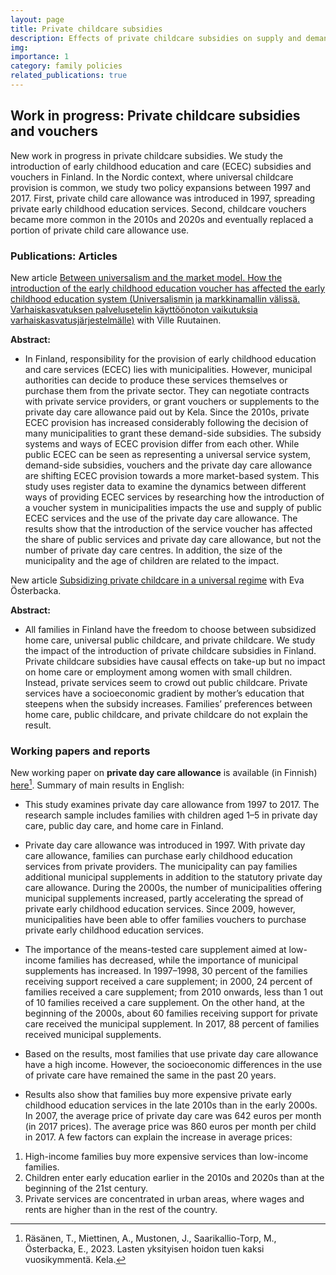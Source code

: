 ```yaml
---
layout: page
title: Private childcare subsidies
description: Effects of private childcare subsidies on supply and demand of ECEC services
img:
importance: 1
category: family policies
related_publications: true
---
```


## Work in progress: Private childcare subsidies and vouchers

New work in progress in private childcare subsidies. We study the introduction of early childhood education and care (ECEC) subsidies and vouchers in Finland. In the Nordic context, where universal childcare provision is common, we study two policy expansions between 1997 and 2017. First, private child care allowance was introduced in 1997, spreading private early childhood education services. Second, childcare vouchers became more common in the 2010s and 2020s and eventually replaced a portion of private child care allowance use.

### Publications: Articles

New article [Between universalism and the market model. How the introduction of the early childhood education voucher has affected the early childhood education system (Universalismin ja markkinamallin välissä. Varhaiskasvatuksen palvelusetelin käyttöönoton vaikutuksia varhaiskasvatusjärjestelmälle)](https://www.julkari.fi/handle/10024/150020) with Ville Ruutainen.

**Abstract:**

* In Finland, responsibility for the provision of early childhood education and care services (ECEC) lies with municipalities. However, municipal authorities can decide to produce these services themselves or purchase them from the private sector. They can negotiate contracts with private service providers, or grant vouchers or supplements to the private day care allowance paid out by Kela. Since the 2010s, private ECEC provision has increased considerably following the decision of many municipalities to grant these demand-side subsidies. The subsidy systems and ways of ECEC provision differ from each other. While public ECEC can be seen as representing a universal service system, demand-side subsidies, vouchers and the private day care allowance are shifting ECEC provision towards a more market-based system. This study uses register data to examine the dynamics between different ways of providing ECEC services by researching how the introduction of a voucher system in municipalities impacts the use and supply of public ECEC services and the use of the private day care allowance. The results show that the introduction of the service voucher has affected the share of public services and private day care allowance, but not the number of private day care centres. In addition, the size of the municipality and the age of children are related to the impact. 

New article [Subsidizing private childcare in a universal regime](https://link.springer.com/article/10.1007/s11150-023-09657-7) with Eva Österbacka.

**Abstract:**

* All families in Finland have the freedom to choose between subsidized home care, universal public childcare, and private childcare. We study the impact of the introduction of private childcare subsidies in Finland. Private childcare subsidies have causal effects on take-up but no impact on home care or employment among women with small children. Instead, private services seem to crowd out public childcare. Private services have a socioeconomic gradient by mother’s education that steepens when the subsidy increases. Families’ preferences between home care, public childcare, and private childcare do not explain the result.

### Working papers and reports

New working paper on **private day care allowance** is available (in Finnish) [here](https://helda.helsinki.fi/handle/10138/353434)[^note]. Summary of main results in English:

* This study examines private day care allowance from 1997 to 2017. The research sample includes families with children aged 1–5 in private day care, public day care, and home care in Finland.

* Private day care allowance was introduced in 1997. With private day care allowance, families can purchase early childhood education services from private providers. The municipality can pay families additional municipal supplements in addition to the statutory private day care allowance. During the 2000s, the number of municipalities offering municipal supplements increased, partly accelerating the spread of private early childhood education services. Since 2009, however, municipalities have been able to offer families vouchers to purchase private early childhood education services.

* The importance of the means-tested care supplement aimed at low-income families has decreased, while the importance of municipal supplements has increased. In 1997–1998, 30 percent of the families receiving support received a care supplement; in 2000, 24 percent of families received a care supplement; from 2010 onwards, less than 1 out of 10 families received a care supplement. On the other hand, at the beginning of the 2000s, about 60 families receiving support for private care received the municipal supplement. In 2017, 88 percent of families received municipal supplements.

* Based on the results, most families that use private day care allowance have a high income. However, the socioeconomic differences in the use of private care have remained the same in the past 20 years.

* Results also show that families buy more expensive private early childhood education services in the late 2010s than in the early 2000s. In 2007, the average price of private day care was 642 euros per month (in 2017 prices). The average price was 860 euros per month per child in 2017. A few factors can explain the increase in average prices:

1. High-income families buy more expensive services than low-income families.
2. Children enter early education earlier in the 2010s and 2020s than at the beginning of the 21st century.
3. Private services are concentrated in urban areas, where wages and rents are higher than in the rest of the country.


[^note]: Räsänen, T., Miettinen, A., Mustonen, J., Saarikallio-Torp, M., Österbacka, E., 2023. Lasten yksityisen hoidon tuen kaksi vuosikymmentä. Kela.
